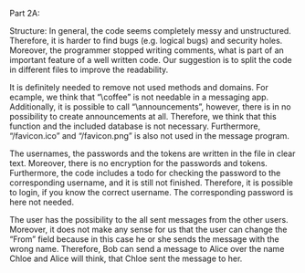 Part 2A:

Structure: In general, the code seems completely messy and unstructured. Therefore, it is harder to find bugs (e.g. logical bugs) and security holes. Moreover, the programmer stopped writing comments, what is part of an important feature of a well written code. Our suggestion is to split the code in different files to improve the readability. 

It is definitely needed to remove not used methods and domains. For ecample, we think that “\coffee” is not needable in a messaging app. Additionally, it is possible to call “\announcements”, however, there is in no possibility to create announcements at all. Therefore, we think that this function and the included database is not necessary. Furthermore, “/favicon.ico” and “/favicon.png” is also not used in the message program. 

The usernames, the passwords and the tokens are written in the file in clear text. Moreover, there is no encryption for the passwords and tokens. 
Furthermore, the code includes a todo for checking the password to the corresponding username, and it is still not finished. Therefore, it is possible to login, if you know the correct username. The corresponding password is here not needed. 

 
The user has the possibility to the all sent messages from the other users. Moreover, it does not make any sense for us that the user can change the “From” field because in this case he or she sends the message with the wrong name. Therefore, Bob can send a message to Alice over the name Chloe and Alice will think, that Chloe sent the message to her. 


